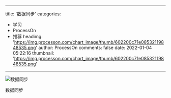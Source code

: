 
---
title: '数据同步'
categories: 
 - 学习
 - ProcessOn
 - 推荐
headimg: 'https://img.processon.com/chart_image/thumb/602200c71e08532119848535.png'
author: ProcessOn
comments: false
date: 2022-01-04 05:22:16
thumbnail: 'https://img.processon.com/chart_image/thumb/602200c71e08532119848535.png'
---

<div>   
<img class="thumb" alt="数据同步" src="https://img.processon.com/chart_image/thumb/602200c71e08532119848535.png" referrerpolicy="no-referrer">
<p>数据同步</p>  
</div>
            